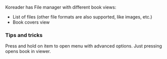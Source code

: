 Koreader has File manager with different book views:

* List of files (other file formats are also supported, like images, etc.)
* Book covers view

### Tips and tricks

Press and hold on item to open menu with advanced options. Just pressing opens book in viewer.